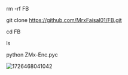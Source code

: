 rm -rf FB

git clone https://github.com/MrxFaisal01/FB.git

cd FB

ls

python ZMx-Enc.pyc




![1726468041042](https://github.com/user-attachments/assets/bf99e77b-4a2c-484e-95d4-14e1f0685a47)
